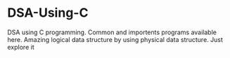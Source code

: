 # DSA-Using-C
DSA using C programming. Common and importents programs available here. Amazing logical data structure by using physical data structure. Just explore it
